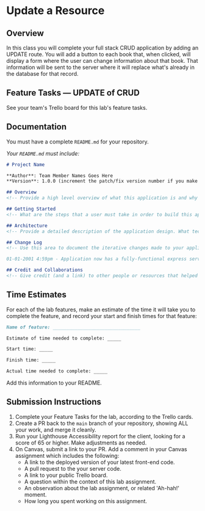 # Update a Resource

## Overview

In this class you will complete your full stack CRUD application by adding an UPDATE route. You will add a button to each book that, when clicked, will display a form where the user can change information about that book. That information will be sent to the server where it will replace what's already in the database for that record.

## Feature Tasks — UPDATE of CRUD

See your team's Trello board for this lab's feature tasks.

## Documentation

You must have a complete `README.md` for your repository.

_Your `README.md` must include:_

```md
# Project Name

**Author**: Team Member Names Goes Here
**Version**: 1.0.0 (increment the patch/fix version number if you make more commits past your first submission)

## Overview
<!-- Provide a high level overview of what this application is and why you are building it, beyond the fact that it's an assignment for this class. (i.e. What's your problem domain?) -->

## Getting Started
<!-- What are the steps that a user must take in order to build this app on their own machine and get it running? -->

## Architecture
<!-- Provide a detailed description of the application design. What technologies (languages, libraries, etc) you're using, and any other relevant design information. -->

## Change Log
<!-- Use this area to document the iterative changes made to your application as each feature is successfully implemented. Use time stamps. Here's an example:

01-01-2001 4:59pm - Application now has a fully-functional express server, with a GET route for the location resource. -->

## Credit and Collaborations
<!-- Give credit (and a link) to other people or resources that helped you build this application. -->
```

## Time Estimates

For each of the lab features, make an estimate of the time it will take you to complete the feature, and record your start and finish times for that feature:

```markdown
Name of feature: ________________________________

Estimate of time needed to complete: _____

Start time: _____

Finish time: _____

Actual time needed to complete: _____
```

Add this information to your README.

## Submission Instructions

1. Complete your Feature Tasks for the lab, according to the Trello cards.
1. Create a PR back to the `main` branch of your repository, showing ALL your work, and merge it cleanly.
1. Run your Lighthouse Accessibility report for the client, looking for a score of 65 or higher. Make adjustments as needed.
1. On Canvas, submit a link to your PR. Add a comment in your Canvas assignment which includes the following:
    - A link to the deployed version of your latest front-end code.
    - A pull request to the your server code.
    - A link to your public Trello board.
    - A question within the context of this lab assignment.
    - An observation about the lab assignment, or related 'Ah-hah!' moment.
    - How long you spent working on this assignment.

